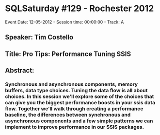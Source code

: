# SQLSaturday #129 - Rochester 2012
Event Date: 12-05-2012 - Session time: 00:00:00 - Track: A
## Speaker: Tim Costello
## Title: Pro Tips:  Performance Tuning SSIS
## Abstract:
### Synchronous and asynchronous components, memory buffers, data type choices. Tuning the data flow is all about choices. In this session we'll explore some of the choices that can give you the biggest performance boosts in your ssis data flow. Together we'll walk through creating a performance baseline, the differences between synchronous and asynchronous components and a few simple patterns we can implement to improve performance in our SSIS packages.
